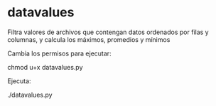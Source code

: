 # datavalues
Filtra valores de archivos que contengan datos ordenados por filas y columnas, y calcula los máximos, promedios y mínimos

Cambia los permisos para ejecutar:

chmod u+x datavalues.py


Ejecuta:

./datavalues.py
